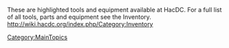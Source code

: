 These are highlighted tools and equipment available at HacDC. For a full
list of all tools, parts and equipment see the Inventory.
<http://wiki.hacdc.org/index.php/Category:Inventory>

[Category:MainTopics](Category:MainTopics)
